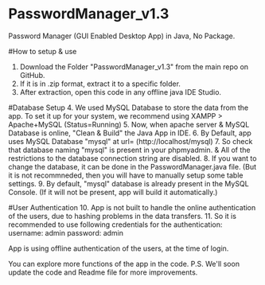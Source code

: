 # PasswordManager_v1.3
Password Manager (GUI Enabled Desktop App) in Java, No Package.

#How to setup & use
1. Download the Folder "PasswordManager_v1.3" from the main repo on GitHub.
2. If it is in .zip format, extract it to a specific folder.
3. After extraction, open this code in any offline java IDE Studio.

#Database Setup
4. We used MySQL Database to store the data from the app. To set it up for your system, we recommend using XAMPP > Apache+MySQL (Status=Running)
5. Now, when apache server & MySQL Database is online, "Clean & Build" the Java App in IDE.
6. By Default, app uses MySQL Database "mysql" at url= (http://localhost/mysql)
7. So check that database naming "mysql" is present in your phpmyadmin. & All of the restrictions to the database connection string are disabled.
8. If you want to change the database, it can be done in the PasswordManager.java file. (But it is not recommneded, then you will have to manually setup some table settings.
9. By default, "mysql" database is already present in the MySQL Console. (If it will not be present, app will build it automatically.)

#User Authentication
10. App is not built to handle the online authentication of the users, due to hashing problems in the data transfers.
11. So it is recommended to use following credentials for the authentication:
username: admin
password: admin

App is using offline authentication of the users, at the time of login.

You can explore more functions of the app in the code.
P.S. We'll soon update the code and Readme file for more improvements.


 
